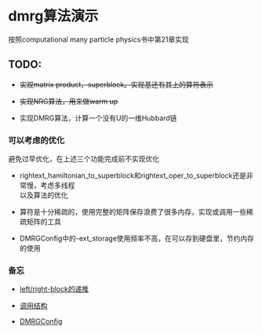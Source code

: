 dmrg算法演示
======

按照computational many particle physics书中第21章实现

TODO:
------

+ ~~实现matrix product，superblock。实现基还有其上的算符表示~~

+ ~~实现NRG算法，用来做warm up~~

+ 实现DMRG算法，计算一个没有U的一维Hubbard链  

### 可以考虑的优化

避免过早优化，在上述三个功能完成前不实现优化

+ rightext_hamiltonian_to_superblock和rightext_oper_to_superblock还是非常慢，考虑多线程  
以及算法的优化

+ 算符是十分稀疏的，使用完整的矩阵保存浪费了很多内存，实现或调用一些稀疏矩阵的工具

+ DMRGConfig中的-ext_storage使用频率不高，在可以存到硬盘里，节约内存的使用

### 备忘

+ [left/right-block的递推](https://github.com/maryprimary/mypydmrg/wiki/left_right_block#block的递推)

+ [调用结构](https://github.com/maryprimary/mypydmrg/wiki/program_struct#调用结构)

+ [DMRGConfig](https://github.com/maryprimary/mypydmrg/wiki/program_struct#DMRGConfig)
